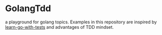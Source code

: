 # GolangTdd

a playground for golang topics. Examples in this repository are inspired by [learn-go-with-tests](https://quii.gitbook.io/learn-go-with-tests/) and advantages of TDD mindset.

